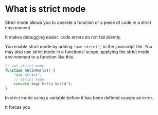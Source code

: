 # What is strict mode

Strict mode allows you to operate a function or a peice of code in a strict environment. 

It makes debugging easier.
code errors do not fail silently.

You enable strict mode by adding `"use strict";` in the javascript file. You may also use strict mode in a functions' scope, applying the strict mode environment to a function like this.

```JavaScript
// not strict mode
function helloWorld() {
	"use strict";
	// strict mode
	console.log('Hello World');
}
```

In strict mode using a variable before it has been defined causes an error.

It forces you 